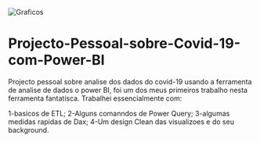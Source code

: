 ![Graficos](https://user-images.githubusercontent.com/44204871/154247386-3e3872c6-74eb-4c68-8ad4-036d30034ff2.PNG)

# Projecto-Pessoal-sobre-Covid-19-com-Power-BI
Projecto pessoal sobre analise dos dados do covid-19 usando a ferramenta de analise de dados o power BI, foi um dos meus primeiros trabalho nesta ferramenta fantatisca.
Trabalhei essencialmente com:

1-basicos de ETL;
2-Alguns comanndos de Power Query;
3-algumas medidas rapidas de Dax; 
4-Um design Clean das visualizoes e do seu background.

